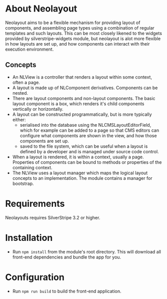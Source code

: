 About Neolayout
===============

Neolayout aims to be a flexible mechanism for providing layout of components, and assembling page types using a combination of regular templates and such layouts. This can be most closely likened to the widgets provided by silverstripe-widgets module, but neolayout is alot more flexible in how layouts are set up, and how components can interact with their execution environment.

Concepts
--------

 *  An NLView is a controller that renders a layout within some context,
    often a page.
 *  A layout is made up of NLComponent derivatives. Components can be nested.
 *  There are layout components and non-layout components. The basic layout
    component is a box, which renders it's child components vertically or
    horizontally.
 *  A layout can be constructed programmatically, but is more typically either:
     -  serialised into the database using the NLCMSLayoutEditorField, which
        for example can be added to a page so that CMS editors can configure
        what components are shown in the view, and how those components are
        set up.
     -  saved to the file system, which can be useful when a layout is defined
        by a developer and is managed under source code control.
 *  When a layout is rendered, it is within a context, usually a page.
    Properties of components can be bound to methods or properties of the
    containing context.
 *  The NLView uses a layout manager which maps the logical layout concepts
    to an implementation. The module contains a manager for bootstrap.

Requirements
============

Neolayouts requires SilverStripe 3.2 or higher.

Installation
============
 *  Run `npm install` from the module's root directory. This will download all
    front-end dependencies and bundle the app for you.

Configuration
=============
 * Run `npm run build` to build the front-end application.